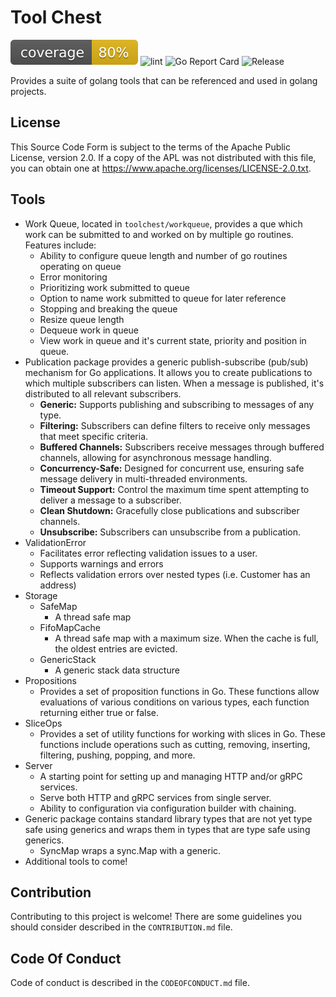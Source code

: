 # Tool Chest

![coverage](https://raw.githubusercontent.com/rbell/toolchest/badges/.badges/master/coverage.svg)
![lint](https://github.com/rbell/toolchest/actions/workflows/lint.yml/badge.svg?branch=master)
![Go Report Card](https://goreportcard.com/badge/github.com/rbell/toolchest?cache=v1)
![Release](https://img.shields.io/github/release/rbell/toolchest.svg?style=flat-square)

Provides a suite of golang tools that can be referenced and used in golang projects.

## License
This Source Code Form is subject to the terms of the Apache Public License, version 2.0. If a copy of the APL was not distributed with this file, you can obtain one at https://www.apache.org/licenses/LICENSE-2.0.txt.

## Tools
- Work Queue, located in `toolchest/workqueue`, provides a que which work can be submitted to and worked on by multiple go routines.  Features include:
  - Ability to configure queue length and number of go routines operating on queue
  - Error monitoring
  - Prioritizing work submitted to queue
  - Option to name work submitted to queue for later reference
  - Stopping and breaking the queue
  - Resize queue length
  - Dequeue work in queue
  - View work in queue and it's current state, priority and position in queue.
- Publication package provides a generic publish-subscribe (pub/sub) mechanism for Go applications. It allows you to create publications to which multiple subscribers can listen. When a message is published, it's distributed to all relevant subscribers.
  - **Generic:** Supports publishing and subscribing to messages of any type.
  - **Filtering:** Subscribers can define filters to receive only messages that meet specific criteria.
  - **Buffered Channels:** Subscribers receive messages through buffered channels, allowing for asynchronous message handling.
  - **Concurrency-Safe:** Designed for concurrent use, ensuring safe message delivery in multi-threaded environments.
  - **Timeout Support:** Control the maximum time spent attempting to deliver a message to a subscriber.
  - **Clean Shutdown:** Gracefully close publications and subscriber channels.
  - **Unsubscribe:** Subscribers can unsubscribe from a publication.
- ValidationError
  - Facilitates error reflecting validation issues to a user. 
  - Supports warnings and errors
  - Reflects validation errors over nested types (i.e. Customer has an address)
- Storage
  - SafeMap
    - A thread safe map
  - FifoMapCache
    - A thread safe map with a maximum size.  When the cache is full, the oldest entries are evicted.
  - GenericStack
    - A generic stack data structure
- Propositions
  - Provides a set of proposition functions in Go. These functions allow evaluations of various conditions on various types, each function returning either true or false.
- SliceOps
  - Provides a set of utility functions for working with slices in Go. These functions include operations such as cutting, removing, inserting, filtering, pushing, popping, and more.
- Server
  - A starting point for setting up and managing HTTP and/or gRPC services.
  - Serve both HTTP and gRPC services from single server.
  - Ability to configuration via configuration builder with chaining.
- Generic package contains standard library types that are not yet type safe using generics and wraps them in types that are type safe using generics.
  - SyncMap wraps a sync.Map with a generic.
- Additional tools to come!

## Contribution
Contributing to this project is welcome!  There are some guidelines you should consider described in the `CONTRIBUTION.md` file.

## Code Of Conduct
Code of conduct is described in the `CODEOFCONDUCT.md` file.